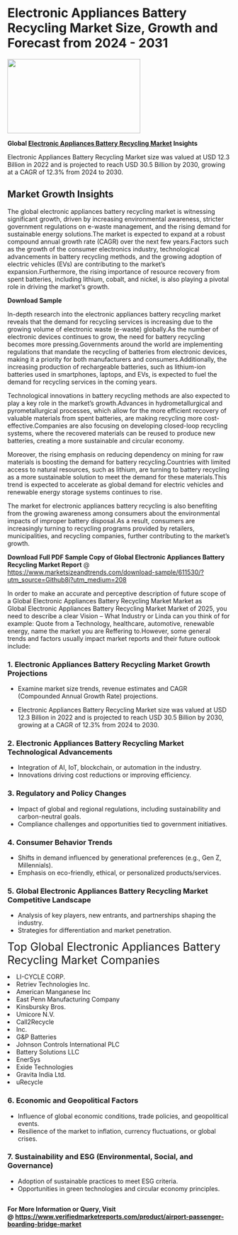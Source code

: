 <H1>Electronic Appliances Battery Recycling Market Size, Growth and Forecast from 2024 - 2031</H1><img class="aligncenter size-medium wp-image-584254" src="https://thirdeyenews.in/wp-content/uploads/2024/09/Global-Market-Research-300x168.jpeg" alt="" width="300" height="168" /><p><strong>Global&nbsp;<a href="https://www.marketsizeandtrends.com/download-sample/611530/?utm_source=Github8j?utm_medium=208">Electronic Appliances Battery Recycling Market</a> Insights</strong></p><p>Electronic Appliances Battery Recycling Market size was valued at USD 12.3 Billion in 2022 and is projected to reach USD 30.5 Billion by 2030, growing at a CAGR of 12.3% from 2024 to 2030.</p><p><h2>Market Growth Insights</h2> <p>The global electronic appliances battery recycling market is witnessing significant growth, driven by increasing environmental awareness, stricter government regulations on e-waste management, and the rising demand for sustainable energy solutions.The market is expected to expand at a robust compound annual growth rate (CAGR) over the next few years.Factors such as the growth of the consumer electronics industry, technological advancements in battery recycling methods, and the growing adoption of electric vehicles (EVs) are contributing to the market’s expansion.Furthermore, the rising importance of resource recovery from spent batteries, including lithium, cobalt, and nickel, is also playing a pivotal role in driving the market's growth.</p> <p><strong>Download Sample</strong></p> <p>In-depth research into the electronic appliances battery recycling market reveals that the demand for recycling services is increasing due to the growing volume of electronic waste (e-waste) globally.As the number of electronic devices continues to grow, the need for battery recycling becomes more pressing.Governments around the world are implementing regulations that mandate the recycling of batteries from electronic devices, making it a priority for both manufacturers and consumers.Additionally, the increasing production of rechargeable batteries, such as lithium-ion batteries used in smartphones, laptops, and EVs, is expected to fuel the demand for recycling services in the coming years.</p> <p>Technological innovations in battery recycling methods are also expected to play a key role in the market’s growth.Advances in hydrometallurgical and pyrometallurgical processes, which allow for the more efficient recovery of valuable materials from spent batteries, are making recycling more cost-effective.Companies are also focusing on developing closed-loop recycling systems, where the recovered materials can be reused to produce new batteries, creating a more sustainable and circular economy.</p> <p>Moreover, the rising emphasis on reducing dependency on mining for raw materials is boosting the demand for battery recycling.Countries with limited access to natural resources, such as lithium, are turning to battery recycling as a more sustainable solution to meet the demand for these materials.This trend is expected to accelerate as global demand for electric vehicles and renewable energy storage systems continues to rise.</p> <p>The market for electronic appliances battery recycling is also benefiting from the growing awareness among consumers about the environmental impacts of improper battery disposal.As a result, consumers are increasingly turning to recycling programs provided by retailers, municipalities, and recycling companies, further contributing to the market’s growth.</p> <p><span class=""><strong>Download Full PDF Sample Copy of Global Electronic Appliances Battery Recycling Market Report</strong> @ <a href="https://www.marketsizeandtrends.com/download-sample/611530/?utm_source=Github8j?utm_medium=208" target="_blank">https://www.marketsizeandtrends.com/download-sample/611530/?utm_source=Github8j?utm_medium=208</a></span></p><p>In order to make an accurate and perceptive description of future scope of a Global&nbsp;Electronic Appliances Battery Recycling Market Market as Global&nbsp;Electronic Appliances Battery Recycling Market Market of 2025, you need to describe a clear Vision &ndash; What Industry or Linda can you think of for example: Quote from a Technology, healthcare, automotive, renewable energy, name the market you are Reffering to.However, some general trends and factors usually impact market reports and their future outlook include:</p><h3>1.&nbsp;<strong>Electronic Appliances Battery Recycling Market Growth Projections</strong></h3><ul><li>Examine market size trends, revenue estimates and CAGR (Compounded Annual Growth Rate) projections.</li><li><p>Electronic Appliances Battery Recycling Market size was valued at USD 12.3 Billion in 2022 and is projected to reach USD 30.5 Billion by 2030, growing at a CAGR of 12.3% from 2024 to 2030.</p></li></ul><h3>2.&nbsp;<strong>Electronic Appliances Battery Recycling Market Technological Advancements</strong></h3><ul><li>Integration of AI, IoT, blockchain, or automation in the industry.</li><li>Innovations driving cost reductions or improving efficiency.</li></ul><h3>3.&nbsp;<strong>Regulatory and Policy Changes</strong></h3><ul><li>Impact of global and regional regulations, including sustainability and carbon-neutral goals.</li><li>Compliance challenges and opportunities tied to government initiatives.</li></ul><h3>4.&nbsp;<strong>Consumer Behavior Trends</strong></h3><ul><li>Shifts in demand influenced by generational preferences (e.g., Gen Z, Millennials).</li><li>Emphasis on eco-friendly, ethical, or personalized products/services.</li></ul><h3>5.&nbsp;<strong>Global Electronic Appliances Battery Recycling Market Competitive Landscape</strong></h3><ul><li>Analysis of key players, new entrants, and partnerships shaping the industry.</li><li>Strategies for differentiation and market penetration.</li></ul><p data-pm-slice="1 1 []"><span style="color: inherit; font-family: inherit; font-size: 25px;">Top Global Electronic Appliances Battery Recycling Market Companies</span></p><div class="" data-test-id=""><p><li>LI-CYCLE CORP.</li><li> Retriev Technologies Inc.</li><li> American Manganese Inc</li><li> East Penn Manufacturing Company</li><li> Kinsbursky Bros.</li><li> Umicore N.V.</li><li> Call2Recycle</li><li> Inc.</li><li> G&P Batteries</li><li> Johnson Controls International PLC</li><li> Battery Solutions LLC</li><li> EnerSys</li><li> Exide Technologies</li><li> Gravita India Ltd.</li><li> uRecycle</li></p></div><h3>6.&nbsp;<strong>Economic and Geopolitical Factors</strong></h3><ul><li>Influence of global economic conditions, trade policies, and geopolitical events.</li><li>Resilience of the market to inflation, currency fluctuations, or global crises.</li></ul><h3>7.&nbsp;<strong>Sustainability and ESG (Environmental, Social, and Governance)</strong></h3><ul><li>Adoption of sustainable practices to meet ESG criteria.</li><li>Opportunities in green technologies and circular economy principles.</li></ul><h2><strong style="font-size: 14px;">For More Information or Query, Visit @&nbsp;</strong><a style="background-color: #ffffff; font-size: 14px;" href="https://www.marketsizeandtrends.com/report/electronic-appliances-battery-recycling-market/" target="_blank">https://www.verifiedmarketreports.com/product/airport-passenger-boarding-bridge-market</a></h2>